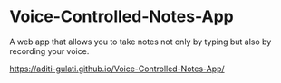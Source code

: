 # Voice-Controlled-Notes-App
A web app that allows you to take notes not only by typing but also by recording your voice. 

https://aditi-gulati.github.io/Voice-Controlled-Notes-App/
